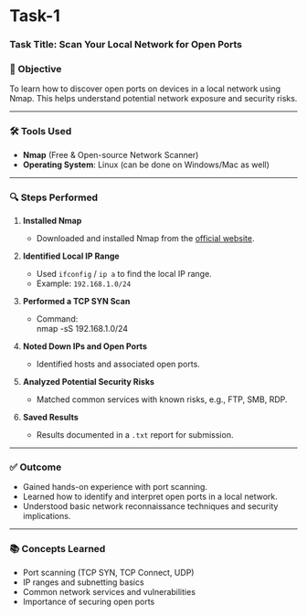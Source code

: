 # Task-1

### Task Title: Scan Your Local Network for Open Ports

### 🎯 Objective
To learn how to discover open ports on devices in a local network using Nmap. This helps understand potential network exposure and security risks.

---

### 🛠 Tools Used
- **Nmap** (Free & Open-source Network Scanner)
- **Operating System**: Linux (can be done on Windows/Mac as well)

---

### 🔍 Steps Performed

1. **Installed Nmap**  
   - Downloaded and installed Nmap from the [official website](https://nmap.org/).

2. **Identified Local IP Range**  
   - Used `ifconfig` / `ip a` to find the local IP range.
   - Example: `192.168.1.0/24`

3. **Performed a TCP SYN Scan**
   - Command:  
       nmap -sS 192.168.1.0/24
    

4. **Noted Down IPs and Open Ports**
   - Identified hosts and associated open ports.

5. **Analyzed Potential Security Risks**
   - Matched common services with known risks, e.g., FTP, SMB, RDP.

6. **Saved Results**
   - Results documented in a `.txt` report for submission.

---

### ✅ Outcome
- Gained hands-on experience with port scanning.
- Learned how to identify and interpret open ports in a local network.
- Understood basic network reconnaissance techniques and security implications.

---

### 📚 Concepts Learned
- Port scanning (TCP SYN, TCP Connect, UDP)
- IP ranges and subnetting basics
- Common network services and vulnerabilities
- Importance of securing open ports
